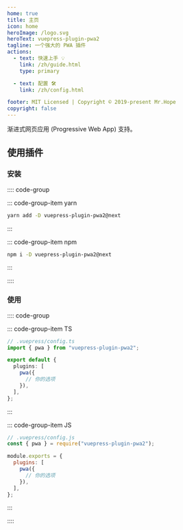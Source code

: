 ```yaml
---
home: true
title: 主页
icon: home
heroImage: /logo.svg
heroText: vuepress-plugin-pwa2
tagline: 一个强大的 PWA 插件
actions:
  - text: 快速上手 💡
    link: /zh/guide.html
    type: primary

  - text: 配置 🛠
    link: /zh/config.html

footer: MIT Licensed | Copyright © 2019-present Mr.Hope
copyright: false
---
```


渐进式网页应用 (Progressive Web App) 支持。

## 使用插件

### 安装

:::: code-group

::: code-group-item yarn

```bash
yarn add -D vuepress-plugin-pwa2@next
```

:::

::: code-group-item npm

```bash
npm i -D vuepress-plugin-pwa2@next
```

:::

::::

### 使用

:::: code-group

::: code-group-item TS

```ts
// .vuepress/config.ts
import { pwa } from "vuepress-plugin-pwa2";

export default {
  plugins: [
    pwa({
      // 你的选项
    }),
  ],
};
```

:::

::: code-group-item JS

```js
// .vuepress/config.js
const { pwa } = require("vuepress-plugin-pwa2");

module.exports = {
  plugins: [
    pwa({
      // 你的选项
    }),
  ],
};
```

:::

::::
